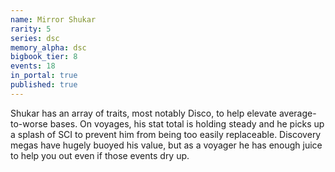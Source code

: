 ```yaml
---
name: Mirror Shukar
rarity: 5
series: dsc
memory_alpha: dsc
bigbook_tier: 8
events: 18
in_portal: true
published: true
---
```


Shukar has an array of traits, most notably Disco, to help elevate average-to-worse bases. On voyages, his stat total is holding steady and he picks up a splash of SCI to prevent him from being too easily replaceable. Discovery megas have hugely buoyed his value, but as a voyager he has enough juice to help you out even if those events dry up.
